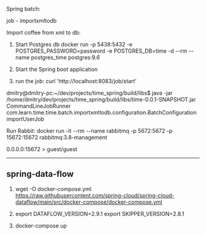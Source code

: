 Spring batch:

job - importxmltodb

Import coffee from xml to db:

1. Start Postgres db
docker run -p 5438:5432 -e POSTGRES_PASSWORD=password -e POSTGRES_DB=time -d --rm --name postgres_time  postgres:9.6

2. Start the Spring boot application

3. run the job:
curl 'http://localhost:8083/job/start'

dmitry@dmitry-pc:~/dev/projects/time_spring/build/libs$ 
java -jar /home/dmitry/dev/projects/time_spring/build/libs/time-0.0.1-SNAPSHOT.jar CommandLineJobRunner com.learn.time.time.batch.importxmltodb.configuration.BatchConfiguration importUserJob


Run Rabbit: docker run -it --rm --name rabbitmq -p 5672:5672 -p 15672:15672 rabbitmq:3.8-management

0.0.0.0:15672 > guest/guest




-------------
spring-data-flow
-------------
1. wget -O docker-compose.yml https://raw.githubusercontent.com/spring-cloud/spring-cloud-dataflow/main/src/docker-compose/docker-compose.yml

2. export DATAFLOW_VERSION=2.9.1
   export SKIPPER_VERSION=2.8.1
3. docker-compose up

